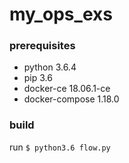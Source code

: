 # my_ops_exs


### prerequisites
* python 3.6.4
* pip 3.6
* docker-ce 18.06.1-ce 
* docker-compose 1.18.0

### build
run <code>$ python3.6 flow.py </code>

